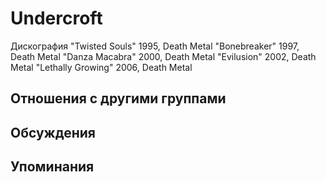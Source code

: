 # Undercroft

Дискография
"Twisted Souls" 1995, Death Metal
"Bonebreaker" 1997, Death Metal
"Danza Macabra" 2000, Death Metal
"Evilusion" 2002, Death Metal
"Lethally Growing" 2006, Death Metal

## Отношения с другими группами


## Обсуждения


## Упоминания

